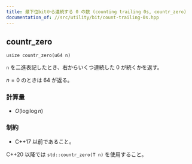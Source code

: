 ```yaml
---
title: 最下位bitから連続する 0 の数 (counting trailing 0s, countr_zero)
documentation_of: //src/utility/bit/count-trailing-0s.hpp
---
```


## countr_zero
```
usize countr_zero(u64 n)
```

`n` を二進表記したとき、右からいくつ連続した $0$ が続くかを返す。

$n = 0$ のときは $64$ が返る。

### 計算量
- $O(\log \log n)$

### 制約
- C++17 以前であること。

C++20 以降では `std::countr_zero(T n)` を使用すること。
